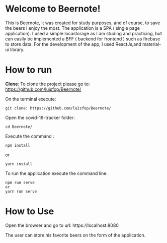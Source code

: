 
# Welcome to Beernote!



  

This is Beernote, it was created for study purposes, and of course, to save the beers I enjoy the most. The application is a SPA ( single page application).
I used a simple locastorage as I am studing and practicing, but can easily be implemented a BFF ( backend for frontend ) such as firebase to store data. For the development of the app, I used ReactJs,and material-ui library.



# How to run


**Clone**:
To clone the project please go to:
https://github.com/luisfop/Beernote/

On the terminal execute: 

    git clone: https://github.com/luisfop/Beernote/

Open the covid-19-tracker folder:

    cd Beernote/
    
Execute the command :

    npm install

   or

    yarn install

To run the application execute the command line:

    npm run serve
    or
    yarn run serve


# How to Use

Open the browser and go to url:
 https://localhost:8080

The user can store his favorite beers on the form of the application.
